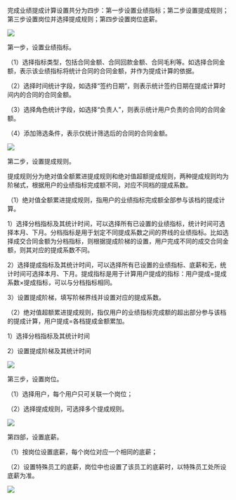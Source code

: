 完成业绩提成计算设置共分为四步：第一步设置业绩指标；第二步设置提成规则；第三步设置岗位并选择提成规则；第四步设置岗位底薪。

![](file:///C:\Users\Administrator\AppData\Local\Temp\ksohtml\wpsBACA.tmp.jpg)

第一步，设置业绩指标。

（1）选择指标类型，包括合同金额、合同回款金额、合同毛利等。如选择合同金额，表示该业绩指标将统计合同的合同金额，并作为提成计算的依据。

（2）选择时间统计字段，如选择“签约日期”，则表示统计签约日期在提成计算时间内的合同的合同金额。

（3）选择角色统计字段，如选择“负责人”，则表示统计用户负责的合同的合同金额。

（4）添加筛选条件，表示仅统计筛选后的合同的合同金额。

![](file:///C:\Users\Administrator\AppData\Local\Temp\ksohtml\wpsBACB.tmp.jpg)

第二步，设置提成规则。

提成规则分为绝对值全额累进提成规则和绝对值超额提成规则，两种提成规则均为阶梯式，根据用户的业绩指标完成额不同，对应不同档的提成系数。

（1）绝对值全额累进提成规则，指用户的业绩指标完成额全部参与该档的提成计算。

1）选择分档指标及其统计时间，可以选择所有已设置的业绩指标，统计时间可选择本月、下月。分档指标是用于划定不同提成系数之间的界线的业绩指标。比如选择成交合同金额为分档指标，则根据提成阶梯的设置，用户完成不同的成交合同金额，则其对应的提成系数不同。

2）选择提成指标及其统计时间，可以选择所有已设置的业绩指标、底薪和无，统计时间可选择本月、下月。提成指标是用于计算用户提成的指标：用户提成=提成系数×提成指标，可以与分档指标相同。

3）设置提成阶梯，填写阶梯界线并设置对应的提成系数。

（2）绝对值超额累进提成规则，指仅用户的业绩指标完成额的超出部分参与该档的提成计算，用户提成=各档提成金额累加。

1）选择分档指标及其统计时间

2）设置提成阶梯及其统计时间

![](file:///C:\Users\Administrator\AppData\Local\Temp\ksohtml\wpsBADB.tmp.jpg)

第三步，设置岗位。

（1）选择用户，每个用户只可关联一个岗位；

（2）选择提成规则，可选择多个提成规则。

![](file:///C:\Users\Administrator\AppData\Local\Temp\ksohtml\wpsBAEC.tmp.jpg)

第四部，设置底薪。

（1）按岗位设置底薪，每个岗位对应一个相同的底薪；

（2）设置特殊员工的底薪，岗位中也设置了该员工的底薪时，以特殊员工处所设底薪为准。

![](file:///C:\Users\Administrator\AppData\Local\Temp\ksohtml\wpsBAED.tmp.jpg)

